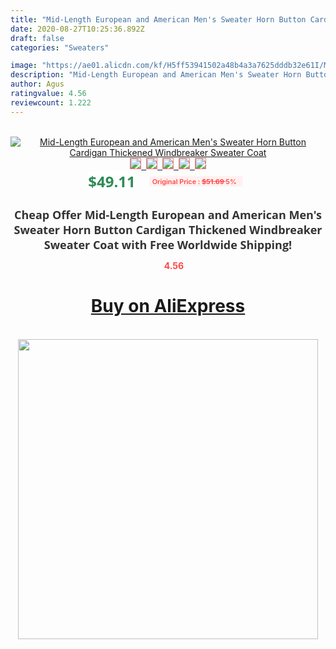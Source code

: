 ```yaml
---
title: "Mid-Length European and American Men's Sweater Horn Button Cardigan Thickened Windbreaker Sweater Coat"
date: 2020-08-27T10:25:36.892Z
draft: false
categories: "Sweaters"

image: "https://ae01.alicdn.com/kf/H5ff53941502a48b4a3a7625dddb32e61I/Mid-Length-European-and-American-Men-s-Sweater-Horn-Button-Cardigan-Thickened-Windbreaker-Sweater-Coat.jpg"
description: "Mid-Length European and American Men's Sweater Horn Button Cardigan Thickened Windbreaker Sweater Coat"
author: Agus
ratingvalue: 4.56
reviewcount: 1.222
---
```

<br>
<div style="text-align: center;">
<a href="https://s.click.aliexpress.com/e/_AmbgRF" target="_blank" rel="nofollow noopener noreferrer"><img alt="Mid-Length European and American Men's Sweater Horn Button Cardigan Thickened Windbreaker Sweater Coat" class="magnifier-image" src="https://ae01.alicdn.com/kf/H5ff53941502a48b4a3a7625dddb32e61I/Mid-Length-European-and-American-Men-s-Sweater-Horn-Button-Cardigan-Thickened-Windbreaker-Sweater-Coat.jpg_640x640.jpg">
<br>
<img style="border:1px solid salmon" src="https://ae01.alicdn.com/kf/H5ff53941502a48b4a3a7625dddb32e61I/Mid-Length-European-and-American-Men-s-Sweater-Horn-Button-Cardigan-Thickened-Windbreaker-Sweater-Coat.jpg_120x120.jpg">&nbsp;&nbsp;<img style="border:1px solid salmon" src="https://ae01.alicdn.com/kf/Haa0152c1a25641f59b5fbed974b7b7acn/Mid-Length-European-and-American-Men-s-Sweater-Horn-Button-Cardigan-Thickened-Windbreaker-Sweater-Coat.jpg_120x120.jpg">&nbsp;&nbsp;<img style="border:1px solid salmon" src="https://ae01.alicdn.com/kf/Hb8f63daf985142988895ca51fdb1fb25A/Mid-Length-European-and-American-Men-s-Sweater-Horn-Button-Cardigan-Thickened-Windbreaker-Sweater-Coat.jpg_120x120.jpg">&nbsp;&nbsp;<img style="border:1px solid salmon" src="https://ae01.alicdn.com/kf/H98548b4504ed4930838b6d13bdb9d918f/Mid-Length-European-and-American-Men-s-Sweater-Horn-Button-Cardigan-Thickened-Windbreaker-Sweater-Coat.jpg_120x120.jpg">&nbsp;&nbsp;<img style="border:1px solid salmon" src="https://ae01.alicdn.com/kf/Heff49efa024945a8abe31506d2888d2cD/Mid-Length-European-and-American-Men-s-Sweater-Horn-Button-Cardigan-Thickened-Windbreaker-Sweater-Coat.jpg_120x120.jpg"></a></div><br0>
<div style="text-align: center;"><span style="background-color: white; border: 0px; box-sizing: border-box; color: seagreen; display: inline-block; font-family: &quot;open sans&quot; , &quot;arial&quot; , &quot;helvetica&quot; , sans-serif , &quot;heiti&quot;; font-size: 24px; font-stretch: inherit; font-weight: 700; line-height: inherit; margin: 0px 10px 0px 0px; padding: 0px; vertical-align: middle;">$49.11 </span>
<span style="background: rgb(255 , 241 , 241); border-radius: 3px; border: 0px; box-sizing: border-box; color: #ff4747; display: inline-block; font-family: inherit; font-size: 12px; font-stretch: inherit; font-style: inherit; font-variant: inherit; font-weight: 600; line-height: inherit; margin: 0px; padding: 2px 5px; transform: scale(0.9); vertical-align: middle;">Original Price : <b style="text-decoration: line-through;">$51.69 </b> 5%&nbsp;&nbsp;</span></div>
<h1 style="color: #333333; display: inline-block; font-family: &quot;open sans&quot; , &quot;arial&quot; , &quot;helvetica&quot; , sans-serif , &quot;heiti&quot;; font-size: 18px; font-stretch: inherit; font-weight: 700; text-align: center;">Cheap Offer Mid-Length European and American Men's Sweater Horn Button Cardigan Thickened Windbreaker Sweater Coat with Free Worldwide Shipping!</h1>
<div style="color: #ff4747; text-align: center;">
<img src="https://4.bp.blogspot.com/-M0ZcTcb-5uY/XleCXlxnR4I/AAAAAAAAAEc/OrjgMkXV1oMQFaCRZj5HQwOCBcu3w1FegCPcBGAYYCw/s1600/star.png" style="height: 15px;">&nbsp;<b>4.56</b></div>
<div class="button_cont" align="center"><a class="buynow_a" href="https://s.click.aliexpress.com/e/_AmbgRF" target="_blank" rel="nofollow noopener noreferrer"><H1>Buy on AliExpress</H1></a></div><br>
<div class="separator" style="clear: both; text-align: center;">
<img src="https://lh3.googleusercontent.com/-pTy5HemUv9M/XlePHvY0dAI/AAAAAAAAAE4/0nX5iRUoIWY8eMW9Dpxeirr157OZliDIgCLcBGAsYHQ/s1600/badge.gif" width="480">
</div>
